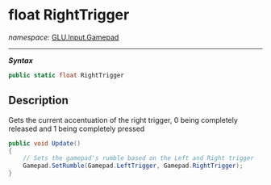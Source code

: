 ﻿# float RightTrigger
*namespace:* [GLU.Input.Gamepad](../gamepad.md)

---
***Syntax***
```csharp
public static float RightTrigger
```

## Description
Gets the current accentuation of the right trigger, 0 being completely released and 1 being completely pressed

```csharp
public void Update()
{
    // Sets the gamepad's rumble based on the Left and Right trigger
    Gamepad.SetRumble(Gamepad.LeftTrigger, Gamepad.RightTrigger);
}
```